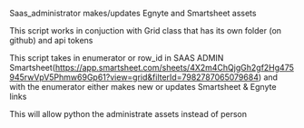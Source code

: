Saas_administrator
makes/updates Egnyte and Smartsheet assets

This script works in conjuction with Grid class that has its own folder (on github) and api tokens

This script takes in enumerator or row_id in SAAS ADMIN Smartsheet(https://app.smartsheet.com/sheets/4X2m4ChQjgGh2gf2Hg475945rwVpV5Phmw69Gp61?view=grid&filterId=7982787065079684) and with the enumerator either makes new or updates Smartsheet & Egnyte links

This will allow python the administrate assets instead of person
